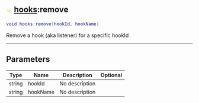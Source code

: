 ## ![shared](../../.gitbook/assets/shared.png) [hooks](./readme/hooks.md):remove

```lua
void hooks:remove(hookId, hookName)
```

Remove a hook (aka listener) for a specific hookId

------
## Parameters

| Type   | Name | Description | Optional |
| ------ | ---- | ----------- | -------: |
| string | hookId | No description |  |
| string | hookName | No description |  |

